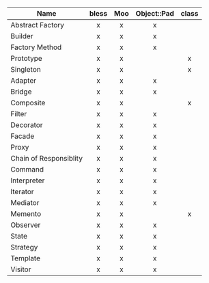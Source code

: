 |       Name       | bless | Moo | Object::Pad | class |
| ---------------- | :---: | :---: | :---------: | :---: |
| Abstract Factory |   x   |  x  |      x      |       |
| Builder          |   x   |  x  |      x      |       |
| Factory Method   |   x   |  x  |      x      |       |
| Prototype        |   x   |  x  |             |   x   |
| Singleton        |   x   |  x  |             |   x   |
| Adapter          |   x   |  x  |      x      |       |
| Bridge           |   x   |  x  |      x      |       |
| Composite        |   x   |  x  |             |   x   |
| Filter           |   x   |  x  |      x      |       |
| Decorator        |   x   |  x  |      x      |       |
| Facade           |   x   |  x  |      x      |       |
| Proxy            |   x   |  x  |      x      |       |
| Chain of Responsiblity |   x   |  x  |      x      |       |
| Command          |   x   |  x  |      x      |       |
| Interpreter      |   x   |  x  |      x      |       |
| Iterator         |   x   |  x  |      x      |       |
| Mediator         |   x   |  x  |      x      |       |
| Memento          |   x   |  x  |             |   x   |
| Observer         |   x   |  x  |      x      |       |
| State            |   x   |  x  |      x      |       |
| Strategy         |   x   |  x  |      x      |       |
| Template         |   x   |  x  |      x      |       |
| Visitor          |   x   |  x  |      x      |       |
